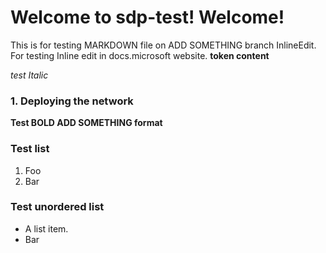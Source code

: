 # Welcome to sdp-test! Welcome!

This is for testing MARKDOWN file on ADD SOMETHING branch InlineEdit.
For testing Inline edit in docs.microsoft website. **token content**

*test Italic*

### 1. Deploying the network
**Test BOLD ADD SOMETHING format**

### Test list
1.  Foo
2.  Bar

### Test unordered list
*   A list item.
*   Bar



